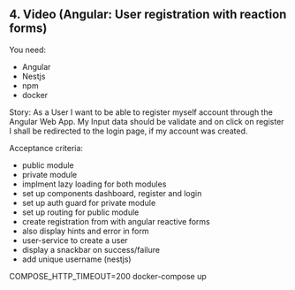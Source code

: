 ## 4. Video (Angular: User registration with reaction forms)

You need:
- Angular
- Nestjs
- npm
- docker

Story:
As a User I want to be able to register myself account through the Angular Web App.
My Input data should be validate and on click on register I shall be redirected to the login page, if my account was created.

Acceptance criteria:
- public module
- private module
- implment lazy loading for both modules
- set up components dashboard, register and login
- set up auth guard for private module
- set up routing for public module
- create registration from with angular reactive forms
- also display hints and error in form
- user-service to create a user
- display a snackbar on success/failure
- add unique username (nestjs)



COMPOSE_HTTP_TIMEOUT=200 docker-compose up
